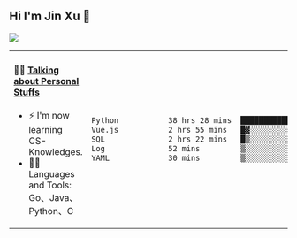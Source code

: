 
## Hi I'm Jin Xu 👋
![](https://komarev.com/ghpvc/?username=jiayouxujin&color=brightgreen&label=PROFILE+VIEWS)



<table align="center">
<tr>
<td valign="top" width="60%">

#### 🏋️‍♀️ <a href="https://github.com/jiayouxujin" target="_blank">Talking about Personal Stuffs</a>
<!-- recent_releases starts -->

- ⚡  I'm now learning CS-Knowledges.  
- 🏊‍♂️ Languages and Tools: Go、Java、Python、C
<!-- recent_releases ends -->
</td>
<td>
 
<!--START_SECTION:waka-->

```txt
Python           38 hrs 28 mins  █████████████████████░░░░   83.60 %
Vue.js           2 hrs 55 mins   █▓░░░░░░░░░░░░░░░░░░░░░░░   06.37 %
SQL              2 hrs 22 mins   █▒░░░░░░░░░░░░░░░░░░░░░░░   05.15 %
Log              52 mins         ▒░░░░░░░░░░░░░░░░░░░░░░░░   01.91 %
YAML             30 mins         ▒░░░░░░░░░░░░░░░░░░░░░░░░   01.11 %
```

<!--END_SECTION:waka-->
 
</td>
</tr>
</table>





